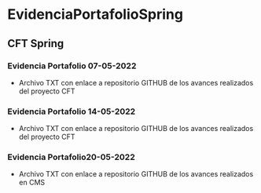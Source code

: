 # EvidenciaPortafolioSpring
## CFT Spring

### Evidencia Portafolio 07-05-2022
- Archivo TXT con enlace a repositorio GITHUB de los avances realizados del proyecto CFT
### Evidencia Portafolio 14-05-2022
- Archivo TXT con enlace a repositorio GITHUB de los avances realizados del proyecto CFT
### Evidencia Portafolio20-05-2022
- Archivo TXT con enlace a repositorio GITHUB de los avances realizados en CMS
